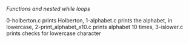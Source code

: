*Functions and nested while loops*

0-holberton.c prints Holberton,
1-alphabet.c prints the alphabet, in lowercase,
2-print_alphabet_x10.c prints alphabet 10 times,
3-islower.c prints checks for lowercase character